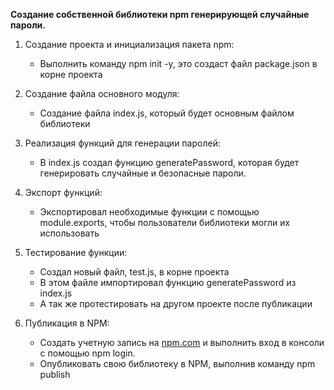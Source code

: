 
**Cоздание собственной библиотеки npm генерирующей случайные пароли.**

1. Создание проекта и инициализация пакета npm:
   * Выполнить команду npm init -y, это создаст файл package.json в корне проекта

2. Создание файла основного модуля:
   * Создание файла index.js, который будет основным файлом библиотеки

3. Реализация функций для генерации паролей:
   * В index.js создал функцию generatePassword, которая будет генерировать случайные и безопасные пароли.

4. Экспорт функций:
   * Экспортировал необходимые функции с помощью module.exports, чтобы пользователи библиотеки могли их использовать

5. Тестирование функции:
   * Создал новый файл, test.js, в корне проекта
   * В этом файле импортировал функцию generatePassword из index.js
   * А так же протестировать на другом проекте после публикации

6. Публикация в NPM:
   * Создать учетную запись на [npm.com](https://www.npmjs.com/) и выполнить вход в консоли с помощью npm login.
   * Опубликовать свою библиотеку в NPM, выполнив команду npm publish